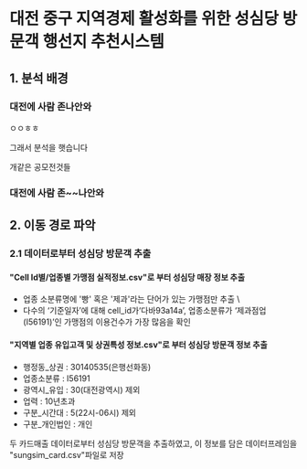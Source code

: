 # 대전 중구 지역경제 활성화를 위한 성심당 방문객 행선지 추천시스템
## 1. 분석 배경


### 대전에 사람 존나안와


ㅇㅇㅎㅎ

그래서 분석을 햇습니다


개같은 공모전것들


### 대전에 사람 존~~나안와



## 2. 이동 경로 파악

### 2.1 데이터로부터 성심당 방문객 추출
#### "Cell Id별/업종별 가맹점 실적정보.csv"로 부터 성심당 매장 정보 추출
- 업종 소분류명에 '빵' 혹은 '제과'라는 단어가 있는 가맹점만 추출 \
- 다수의 ‘기준일자’에 대해 cell_id가‘다바93a14a’, 업종소분류가 ‘제과점업(I56191)’인 가맹점의 이용건수가 가장 많음을 확인
#### "지역별 업종 유입고객 및 상권특성 정보.csv"로 부터 성심당 방문객 정보 추출 
- 행정동_상권 : 30140535(은행선화동)
- 업종소분류 : I56191
- 광역시_유입 : 30(대전광역시) 제외
- 업력 : 10년초과
- 구분_시간대 : 5(22시-06시) 제외
- 구분_개인법인 : 개인

두 카드매출 데이터로부터 성심당 방문객을 추출하였고, 이 정보를 담은 데이터프레임을 "sungsim_card.csv"파일로 저장

